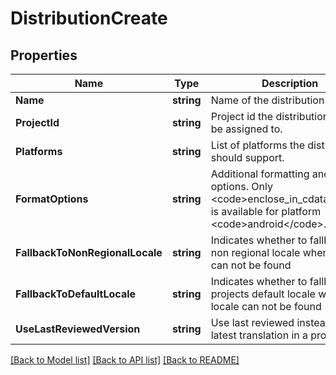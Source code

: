 # DistributionCreate

## Properties

Name | Type | Description | Notes
------------ | ------------- | ------------- | -------------
**Name** | **string** | Name of the distribution | [optional] 
**ProjectId** | **string** | Project id the distribution should be assigned to. | [optional] 
**Platforms** | **string** | List of platforms the distribution should support. | [optional] 
**FormatOptions** | **string** | Additional formatting and render options. Only &lt;code&gt;enclose_in_cdata&lt;/code&gt; is available for platform &lt;code&gt;android&lt;/code&gt;. | [optional] 
**FallbackToNonRegionalLocale** | **string** | Indicates whether to fallback to non regional locale when locale can not be found | [optional] 
**FallbackToDefaultLocale** | **string** | Indicates whether to fallback to projects default locale when locale can not be found | [optional] 
**UseLastReviewedVersion** | **string** | Use last reviewed instead of latest translation in a project | [optional] 

[[Back to Model list]](../README.md#documentation-for-models) [[Back to API list]](../README.md#documentation-for-api-endpoints) [[Back to README]](../README.md)


